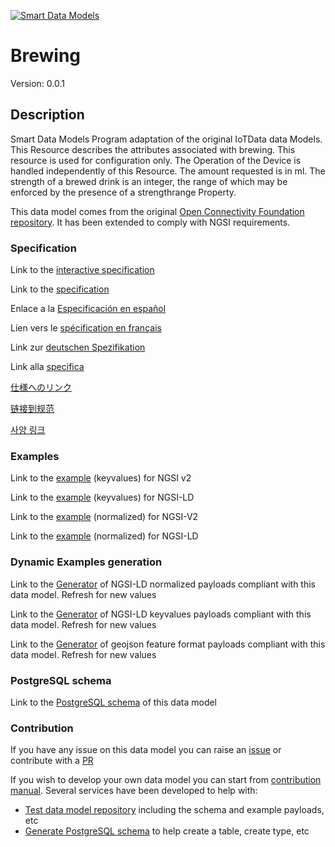 [![Smart Data Models](https://smartdatamodels.org/wp-content/uploads/2022/01/SmartDataModels_logo.png "Logo")](https://smartdatamodels.org)
# Brewing
Version: 0.0.1

## Description 

Smart Data Models Program adaptation of the original IoTData data Models. This Resource describes the attributes associated with brewing. This resource is used for configuration only. The Operation of the Device is handled independently of this Resource. The amount requested is in ml. The strength of a brewed drink is an integer, the range of which may be enforced by the presence of a strengthrange Property.

This data model comes from the original [Open Connectivity Foundation repository](https://github.com/openconnectivityfoundation/IoTDataModels). It has been extended to comply with NGSI requirements.
### Specification

Link to the [interactive specification](https://swagger.lab.fiware.org/?url=https://smart-data-models.github.io/dataModel.OCF/Brewing/swagger.yaml)

Link to the [specification](https://github.com/smart-data-models/dataModel.OCF/blob/master/Brewing/doc/spec.md)

Enlace a la [Especificación en español](https://github.com/smart-data-models/dataModel.OCF/blob/master/Brewing/doc/spec_ES.md)

Lien vers le [spécification en français](https://github.com/smart-data-models/dataModel.OCF/blob/master/Brewing/doc/spec_FR.md)

Link zur [deutschen Spezifikation](https://github.com/smart-data-models/dataModel.OCF/blob/master/Brewing/doc/spec_DE.md)

Link alla [specifica](https://github.com/smart-data-models/dataModel.OCF/blob/master/Brewing/doc/spec_IT.md)

[仕様へのリンク](https://github.com/smart-data-models/dataModel.OCF/blob/master/Brewing/doc/spec_JA.md)

[链接到规范](https://github.com/smart-data-models/dataModel.OCF/blob/master/Brewing/doc/spec_ZH.md)

[사양 링크](https://github.com/smart-data-models/dataModel.OCF/blob/master/Brewing/doc/spec_KO.md)
### Examples

Link to the [example](https://smart-data-models.github.io/dataModel.OCF/Brewing/examples/example.json) (keyvalues) for NGSI v2

Link to the [example](https://smart-data-models.github.io/dataModel.OCF/Brewing/examples/example.jsonld) (keyvalues) for NGSI-LD

Link to the [example](https://smart-data-models.github.io/dataModel.OCF/Brewing/examples/example-normalized.json) (normalized) for NGSI-V2

Link to the [example](https://smart-data-models.github.io/dataModel.OCF/Brewing/examples/example-normalized.jsonld) (normalized) for NGSI-LD
### Dynamic Examples generation

Link to the [Generator](https://smartdatamodels.org/extra/ngsi-ld_generator.php?schemaUrl=https://raw.githubusercontent.com/smart-data-models/dataModel.OCF/master/Brewing/schema.json&email=info@smartdatamodels.org) of NGSI-LD normalized payloads compliant with this data model. Refresh for new values

Link to the [Generator](https://smartdatamodels.org/extra/ngsi-ld_generator_keyvalues.php?schemaUrl=https://raw.githubusercontent.com/smart-data-models/dataModel.OCF/master/Brewing/schema.json&email=info@smartdatamodels.org) of NGSI-LD keyvalues payloads compliant with this data model. Refresh for new values

Link to the [Generator](https://smartdatamodels.org/extra/geojson_features_generator.php?schemaUrl=https://raw.githubusercontent.com/smart-data-models/dataModel.OCF/master/Brewing/schema.json&email=info@smartdatamodels.org) of geojson feature format payloads compliant with this data model. Refresh for new values
### PostgreSQL schema

Link to the [PostgreSQL schema](https://github.com/smart-data-models/dataModel.OCF/blob/master/Brewing/schema.sql) of this data model
### Contribution

 If you have any issue on this data model you can raise an [issue](https://github.com/smart-data-models/dataModel.OCF/issues)  or contribute with a [PR](https://github.com/smart-data-models/dataModel.OCF/pulls)

 If you wish to develop your own data model you can start from [contribution manual](https://bit.ly/contribution_manual). Several services have been developed to help with: 
 - [Test data model repository](https://smartdatamodels.org/index.php/data-models-contribution-api/) including the schema and example payloads, etc
 - [Generate PostgreSQL schema](https://smartdatamodels.org/index.php/sql-service/) to help create a table, create type, etc